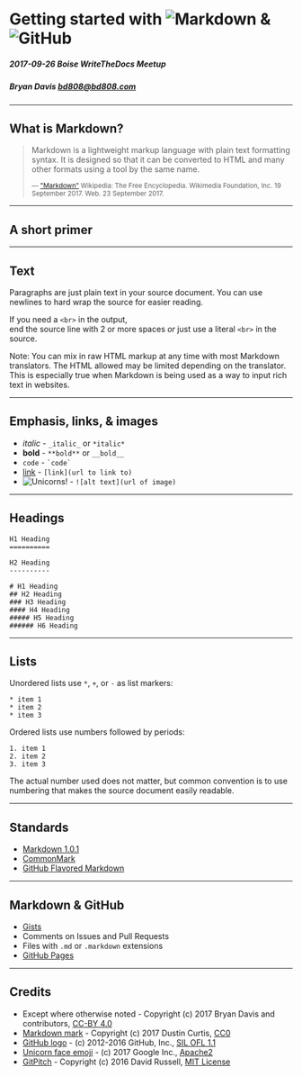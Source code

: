 # Getting started with ![Markdown](https://upload.wikimedia.org/wikipedia/commons/thumb/4/48/Markdown-mark.svg/100px-Markdown-mark.svg.png) & ![GitHub](https://upload.wikimedia.org/wikipedia/commons/thumb/9/91/Octicons-mark-github.svg/100px-Octicons-mark-github.svg.png)
##### 2017-09-26 Boise WriteTheDocs Meetup
##### Bryan Davis <bd808@bd808.com>

---

What is Markdown?
-----------------

> Markdown is a lightweight markup language with plain text formatting syntax.
> It is designed so that it can be converted to HTML and many other formats
> using a tool by the same name.
>
> <small>— ["Markdown"](https://en.wikipedia.org/w/index.php?title=Markdown&oldid=801461295) Wikipedia: The Free Encyclopedia. Wikimedia Foundation, Inc. 19 September 2017. Web. 23 September 2017.</small>

---

A short primer
--------------

---

Text
----

Paragraphs are just plain text in your source document.
You can use newlines to hard wrap the source for easier reading.

If you need a `<br>` in the output,  
end the source line with 2 or more spaces
*or* just use a literal `<br>` in the source.

Note:
You can mix in raw HTML markup at any time with most Markdown translators. The
HTML allowed may be limited depending on the translator. This is especially
true when Markdown is being used as a way to input rich text in websites.

---

Emphasis, links, & images
-------------------------

* _italic_ - `_italic_` or `*italic*`
* **bold** - `**bold**` or `__bold__`
* `code` - `` `code` ``
* [link](https://example.com/) - ``[link](url to link to)``
* ![Unicorns!](https://upload.wikimedia.org/wikipedia/commons/thumb/5/55/Emoji_u1f984.svg/32px-Emoji_u1f984.svg.png) - `![alt text](url of image)`

---

Headings
------

```
H1 Heading
==========

H2 Heading
----------

# H1 Heading
## H2 Heading
### H3 Heading
#### H4 Heading
##### H5 Heading
###### H6 Heading
```

---

Lists
-----

Unordered lists use `*`, `+`, or `-` as list markers:
```
* item 1
* item 2
* item 3
```

Ordered lists use numbers followed by periods:
```
1. item 1
2. item 2
3. item 3
```
The actual number used does not matter, but common convention is to use
numbering that makes the source document easily readable.

---

Standards
---------

* [Markdown 1.0.1](https://daringfireball.net/projects/markdown/)
* [CommonMark](http://commonmark.org/)
* [GitHub Flavored Markdown](https://guides.github.com/features/mastering-markdown/#GitHub-flavored-markdown)

---

Markdown & GitHub
-----------------

* [Gists](https://gist.github.com/)
* Comments on Issues and Pull Requests
* Files with `.md` or `.markdown` extensions
* [GitHub Pages](https://pages.github.com/)

---

Credits
-------

* Except where otherwise noted - Copyright (c) 2017 Bryan Davis and contributors, [CC-BY 4.0](https://creativecommons.org/licenses/by/4.0/)
* [Markdown mark](https://github.com/dcurtis/markdown-mark) - Copyright (c) 2017 Dustin Curtis, [CC0](https://github.com/dcurtis/markdown-mark/blob/f2e4b0b14b2ebb0465d88e8a26c9d65de89190a3/LICENSE)
* [GitHub logo](https://github.com/primer/octicons) - (c) 2012-2016 GitHub, Inc., [SIL OFL 1.1](http://scripts.sil.org/OFL)
* [Unicorn face emoji](https://github.com/googlei18n/noto-emoji/blob/f2a4f72/svg/emoji_u1f984.svg) - (c) 2017 Google Inc., [Apache2](https://github.com/googlei18n/noto-emoji/blob/f7abf9645ce10d923fb5e8bccf62e0ffae47b999/LICENSE)
* [GitPitch](https://gitpitch.com/) - Copyright (c) 2016 David Russell,
  [MIT License](https://github.com/gitpitch/gitpitch/blob/7c4efa5ab0fa5808d81000d3f167a811586b2685/LICENSE.txt)

